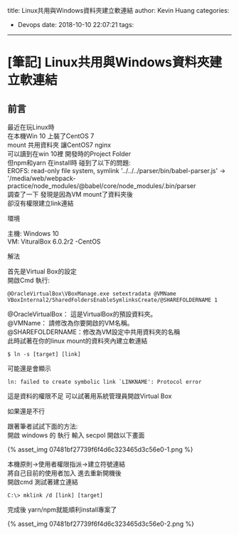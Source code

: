 title: Linux共用與Windows資料夾建立軟連結
author: Kevin Huang
categories:
  - Devops
date: 2018-10-10 22:07:21
tags:
---
# [筆記] Linux共用與Windows資料夾建立軟連結

## 前言

最近在玩Linux時  
在本機Win 10 上裝了CentOS 7  
mount 共用資料夾 讓CentOS7 nginx  
可以讀到在win 10裡 開發時的Project Folder  
但npm和yarn 在install時 碰到了以下的問題:  
EROFS: read-only file system, symlink '../../../parser/bin/babel-parser.js' -> '/media/web/webpack-practice/node_modules/@babel/core/node_modules/.bin/parser  
調查了一下 發現是因為VM mount了資料夾後  
卻沒有權限建立link連結   

環境

主機: Windows 10  
VM: VituralBox 6.0.2r2 -CentOS  

解法

首先是Virtual Box的設定  
開啟Cmd 執行:  
```
@OracleVirtualBox\VBoxManage.exe setextradata @VMName VBoxInternal2/SharedFoldersEnableSymlinksCreate/@SHAREFOLDERNAME 1  
```
@OracleVirtualBox： 這是VirtualBox的預設資料夾。  
@VMName： 請修改為你要開啟的VM名稱。  
@SHAREFOLDERNAME：修改為VM設定中共用資料夾的名稱  
此時試著在你的linux mount的資料夾內建立軟連結  

    $ ln -s [target] [link]  

可能還是會顯示  

    ln: failed to create symbolic link `LINKNAME': Protocol error  

這是資料的權限不足 可以試著用系統管理員開啟Virtual Box  

如果還是不行  

跟著筆者試試下面的方法:  
開啟 windows 的 執行 輸入 secpol 開啟以下畫面  

{% asset_img 07481bf27739f6f4d6c323465d3c56e0-1.png %}

本機原則->使用者權限指派->建立符號連結  
將自己目前的使用者加入 進去重新開機後  
開啟cmd 測試著建立連結  

    C:\> mklink /d [link] [target]

完成後 yarn/npm就能順利install專案了  

{% asset_img 07481bf27739f6f4d6c323465d3c56e0-2.png %}